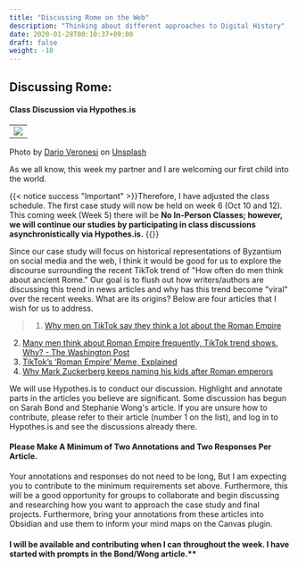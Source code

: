 ```yaml
---
title: "Discussing Rome on the Web"
description: "Thinking about different approaches to Digital History"
date: 2020-01-28T00:10:37+09:00
draft: false
weight: -10
---
```


## Discussing Rome: 
#### Class Discussion via Hypothes.is


<table >
	</tbody>
		<tr>
			<td><img src="https://images.unsplash.com/photo-1509024644558-2f56ce76c490?ixlib=rb-4.0.3&ixid=M3wxMjA3fDB8MHxwaG90by1wYWdlfHx8fGVufDB8fHx8fA%3D%3D&auto=format&fit=crop&w=2670&q=80"></td>
		</tr>
	</tbody>
</table>

Photo by <a href="https://unsplash.com/@dariovero_?utm_source=unsplash&utm_medium=referral&utm_content=creditCopyText">Dario Veronesi</a> on <a href="https://unsplash.com/photos/lUO-BjCiZEA?utm_source=unsplash&utm_medium=referral&utm_content=creditCopyText">Unsplash</a>


As we all know, this week my partner and I are welcoming our first child into the world.

{{< notice success "Important" >}}Therefore, I have adjusted the class schedule. The first case study will now be held on week 6 (Oct 10 and 12). This coming week (Week 5) there will be **No In-Person Classes; however, we will continue our studies  by participating in class discussions asynchronistically via Hypothes.is.** {{</notice>}}

Since our case study will focus on historical representations of Byzantium on social media and the web, I think it would be good for us to explore the discourse surrounding the recent TikTok trend of "How often do men think about ancient Rome." Our goal is to flush out how writers/authors are discussing this trend in news articles and why has this trend become "viral" over the recent weeks. What are its origins? Below are four articles that I wish for us to address.

>1) [Why men on TikTok say they think a lot about the Roman Empire](https://www.msnbc.com/opinion/msnbc-opinion/men-roman-empire-tiktok-trend-rcna105780)
2) [Many men think about Roman Empire frequently, TikTok trend shows. Why? - The Washington Post](https://www.washingtonpost.com/lifestyle/2023/09/14/roman-empire-trend-men-tiktok/)
3) [TikTok’s ‘Roman Empire’ Meme, Explained](https://www.forbes.com/sites/danidiplacido/2023/09/21/tiktoks-roman-empire-meme-explained/?sh=5982734d765b)
4) [Why Mark Zuckerberg keeps naming his kids after Roman emperors](https://www.cnbc.com/2023/03/24/why-mark-zuckerberg-keeps-naming-his-kids-after-roman-emperors.html)

We will use Hypothes.is to conduct our discussion. Highlight and annotate parts in the articles you believe are significant. Some discussion has begun on Sarah Bond and Stephanie Wong's article. If you are unsure how to contribute, please refer to their article (number 1 on the list), and log in to Hypothes.is and see the discussions already there.

#### Please Make A Minimum of Two Annotations and Two Responses Per Article.

Your annotations and responses do not need to be long, But I am expecting you to contribute to the minimum requirements set above. Furthermore, this will be a good opportunity for groups to collaborate and begin discussing and researching how you want to approach the case study and final projects. Furthermore, bring your annotations from these articles into Obsidian and use them to inform your mind maps on the Canvas plugin. 

#### I will be available and contributing when I can throughout the week. I have started with prompts in the Bond/Wong article.**




   
  
